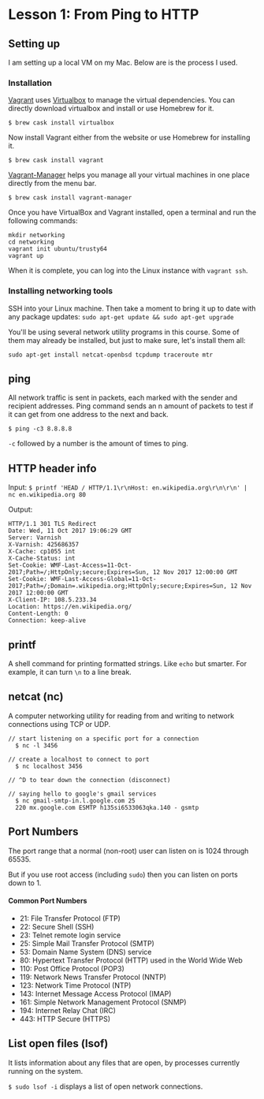 # Lesson 1: From Ping to HTTP

## Setting up

I am setting up a local VM on my Mac. Below are is the process I used.

### Installation
[Virtualbox]: https://www.virtualbox.org/
[Vagrant-Manager]: http://vagrantmanager.com/
[Vagrant]: http://www.vagrantup.com/

[Vagrant] uses [Virtualbox] to manage the virtual dependencies. You can directly download virtualbox and install or use Homebrew for it.

`$ brew cask install virtualbox`

Now install Vagrant either from the website or use Homebrew for installing it.

`$ brew cask install vagrant`

[Vagrant-Manager] helps you manage all your virtual machines in one place directly from the menu bar.

`$ brew cask install vagrant-manager`

Once you have VirtualBox and Vagrant installed, open a terminal and run the following commands:

```
mkdir networking
cd networking
vagrant init ubuntu/trusty64
vagrant up
```

When it is complete, you can log into the Linux instance with `vagrant ssh`.

### Installing networking tools

SSH into your Linux machine. Then take a moment to bring it up to date with any package updates: `sudo apt-get update && sudo apt-get upgrade`

You'll be using several network utility programs in this course. Some of them may already be installed, but just to make sure, let's install them all:

`sudo apt-get install netcat-openbsd tcpdump traceroute mtr`


## ping

All network traffic is sent in packets, each marked with the sender and recipient addresses. Ping command sends an n amount of packets to test if it can get from one address to the next and back.

`$ ping -c3 8.8.8.8`

`-c` followed by a number is the amount of times to ping.

## HTTP header info

Input: `$ printf 'HEAD / HTTP/1.1\r\nHost: en.wikipedia.org\r\n\r\n' | nc en.wikipedia.org 80`

Output:
```
HTTP/1.1 301 TLS Redirect
Date: Wed, 11 Oct 2017 19:06:29 GMT
Server: Varnish
X-Varnish: 425686357
X-Cache: cp1055 int
X-Cache-Status: int
Set-Cookie: WMF-Last-Access=11-Oct-2017;Path=/;HttpOnly;secure;Expires=Sun, 12 Nov 2017 12:00:00 GMT
Set-Cookie: WMF-Last-Access-Global=11-Oct-2017;Path=/;Domain=.wikipedia.org;HttpOnly;secure;Expires=Sun, 12 Nov 2017 12:00:00 GMT
X-Client-IP: 108.5.233.34
Location: https://en.wikipedia.org/
Content-Length: 0
Connection: keep-alive
```

## printf

A shell command for printing formatted strings. Like `echo` but smarter. For example, it can turn `\n` to a line break.

## netcat (nc)

A computer networking utility for reading from and writing to network connections using TCP or UDP.

```
// start listening on a specific port for a connection
  $ nc -l 3456

// create a localhost to connect to port
  $ nc localhost 3456

// ^D to tear down the connection (disconnect)

// saying hello to google's gmail services
  $ nc gmail-smtp-in.l.google.com 25
  220 mx.google.com ESMTP h135si6533063qka.140 - gsmtp
```

## Port Numbers

The port range that a normal (non-root) user can listen on is 1024 through 65535.

But if you use root access (including `sudo`) then you can listen on ports down to 1.

#### Common Port Numbers
- 21: File Transfer Protocol (FTP)
- 22: Secure Shell (SSH)
- 23: Telnet remote login service
- 25: Simple Mail Transfer Protocol (SMTP)
- 53: Domain Name System (DNS) service
- 80: Hypertext Transfer Protocol (HTTP) used in the World Wide Web
- 110: Post Office Protocol (POP3)
- 119: Network News Transfer Protocol (NNTP)
- 123: Network Time Protocol (NTP)
- 143: Internet Message Access Protocol (IMAP)
- 161: Simple Network Management Protocol (SNMP)
- 194: Internet Relay Chat (IRC)
- 443: HTTP Secure (HTTPS)

## List open files (lsof)

 It lists information about any files that are open, by processes currently running on the system.

`$ sudo lsof -i` displays a list of open network connections.
